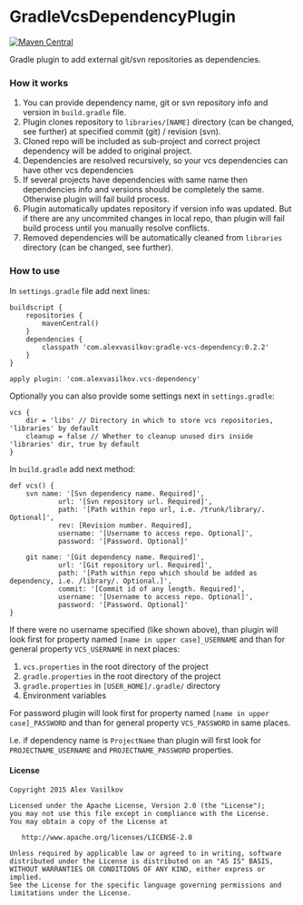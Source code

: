 GradleVcsDependencyPlugin
=========================

[![Maven Central](https://maven-badges.herokuapp.com/maven-central/com.alexvasilkov/gradle-vcs-dependency/badge.svg)](https://maven-badges.herokuapp.com/maven-central/com.alexvasilkov/gradle-vcs-dependency)

Gradle plugin to add external git/svn repositories as dependencies.

### How it works ###

1. You can provide dependency name, git or svn repository info and version in `build.gradle` file.
1. Plugin clones repository to `libraries/[NAME]` directory (can be changed, see further)
at specified commit (git) / revision (svn).
1. Cloned repo will be included as sub-project and correct project dependency will be added to original project.
1. Dependencies are resolved recursively, so your vcs dependencies can have other vcs dependencies
1. If several projects have dependencies with same name then dependencies info and versions
should be completely the same. Otherwise plugin will fail build process.
1. Plugin automatically updates repository if version info was updated.
But if there are any uncommited changes in local repo, than plugin will fail build process
until you manually resolve conflicts.
1. Removed dependencies will be automatically cleaned from `libraries` directory
(can be changed, see further).

### How to use ###

In `settings.gradle` file add next lines:

    buildscript {
        repositories {
            mavenCentral()
        }
        dependencies {
            classpath 'com.alexvasilkov:gradle-vcs-dependency:0.2.2'
        }
    }

    apply plugin: 'com.alexvasilkov.vcs-dependency'

Optionally you can also provide some settings next in `settings.gradle`:

    vcs {
        dir = 'libs' // Directory in which to store vcs repositories, 'libraries' by default
        cleanup = false // Whether to cleanup unused dirs inside 'libraries' dir, true by default
    }

In `build.gradle` add next method:

    def vcs() {
        svn name: '[Svn dependency name. Required]',
                url: '[Svn repository url. Required]',
                path: '[Path within repo url, i.e. /trunk/library/. Optional]',
                rev: [Revision number. Required],
                username: '[Username to access repo. Optional]',
                password: '[Password. Optional]'

        git name: '[Git dependency name. Required]',
                url: '[Git repository url. Required]',
                path: '[Path within repo which should be added as dependency, i.e. /library/. Optional.]',
                commit: '[Commit id of any length. Required]',
                username: '[Username to access repo. Optional]',
                password: '[Password. Optional]'
    }

If there were no username specified (like shown above), than plugin will look
first for property named `[name in upper case]_USERNAME` and than for general property
`VCS_USERNAME` in next places:

1. `vcs.properties` in the root directory of the project
1. `gradle.properties` in the root directory of the project
1. `gradle.properties` in `[USER_HOME]/.gradle/` directory
1. Environment variables

For password plugin will look first for property named `[name in upper case]_PASSWORD`
and than for general property `VCS_PASSWORD` in same places.

I.e. if dependency name is `ProjectName` than plugin will first look for `PROJECTNAME_USERNAME`
and `PROJECTNAME_PASSWORD` properties.


#### License ####

    Copyright 2015 Alex Vasilkov

    Licensed under the Apache License, Version 2.0 (the "License");
    you may not use this file except in compliance with the License.
    You may obtain a copy of the License at

       http://www.apache.org/licenses/LICENSE-2.0

    Unless required by applicable law or agreed to in writing, software
    distributed under the License is distributed on an "AS IS" BASIS,
    WITHOUT WARRANTIES OR CONDITIONS OF ANY KIND, either express or implied.
    See the License for the specific language governing permissions and
    limitations under the License.
